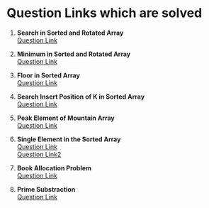 # Question Links which are solved 

1. <b> Search in Sorted and Rotated Array </b> <br>
[Question Link](https://www.geeksforgeeks.org/problems/search-in-a-rotated-array4618/1?itm_source=geeksforgeeks&itm_medium=article&itm_campaign=practice_card) <br>

2. <b> Minimum in Sorted and Rotated Array </b> <br>
[Question Link](https://www.geeksforgeeks.org/problems/minimum-element-in-a-sorted-and-rotated-array3611/1?itm_source=geeksforgeeks&itm_medium=article&itm_campaign=practice_card) <br>

3. <b> Floor in Sorted Array </b> <br>
[Question Link](https://www.geeksforgeeks.org/problems/floor-in-a-sorted-array-1587115620/1?itm_source=geeksforgeeks&itm_medium=article&itm_campaign=practice_card) <br>

4. <b> Search Insert Position of K in Sorted Array </b> <br>
[Question Link](https://www.geeksforgeeks.org/problems/search-insert-position-of-k-in-a-sorted-array/1?itm_source=geeksforgeeks&itm_medium=article&itm_campaign=practice_card) <br>

5. <b> Peak Element of Mountain Array</b> <br>
[Question Link](https://leetcode.com/problems/peak-index-in-a-mountain-array/description/) <br>

6. <b> Single Element in the Sorted Array</b> <br>
[Question Link](https://leetcode.com/problems/single-element-in-a-sorted-array/description/) <br>
[Question Link2](https://www.geeksforgeeks.org/problems/element-appearing-once2552/1?itm_source=geeksforgeeks&itm_medium=article&itm_campaign=practice_card) <br>

7. <b> Book Allocation Problem </b> <br>
[Question Link](https://www.geeksforgeeks.org/problems/allocate-minimum-number-of-pages0937/1?itm_source=geeksforgeeks&itm_medium=article&itm_campaign=practice_card) <br>

8. <b> Prime Substraction </b> <br>
[Question Link](https://leetcode.com/problems/prime-subtraction-operation/description/) <br>
